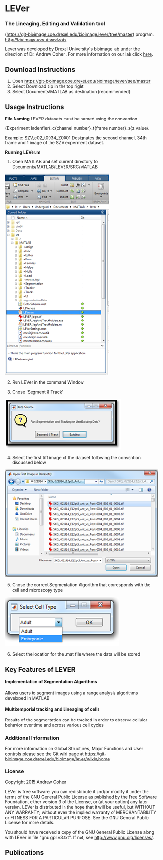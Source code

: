 # **LEVer**
### **The Lineaging, Editing and Validation tool**

 (https://git-bioimage.coe.drexel.edu/bioimage/lever/tree/master) program. http://bioimage.coe.drexel.edu

Lever was developed by Drexel University's bioimage lab under the direction of Dr. Andrew Cohen. For more information on our lab click [here](http://bioimage.coe.drexel.edu/info/).

## **Download Instructions**

1. Open https://git-bioimage.coe.drexel.edu/bioimage/lever/tree/master
2. Select Download zip in the top right
3. Select Documents/MATLAB as destination (recommended)

## **Usage Instructions**

**File Naming**
LEVER datasets must be named using the convention

{Experiment Indenfier}_c{channel number}_t{frame number}_z{z value}.

Example: SZV_c02_t0034_Z0001 Designates the second channel, 34th frame and 1 image of the SZV experment dataset.

**Running LEVer.m**
1. Open MATLAB and set current directory to Documents/MATLAB/LEVER/SRC/MATLAB

  ![alt text](Docs/MarkDownImages/mFileinCurrent.png)

2. Run LEVer in the command Window

3. Chose 'Segment & Track'

  ![alt text](Docs/MarkDownImages/OLDorNEWdata.png)

4. Select the first tiff image of the dataset following the convention discussed below

  ![alt text](Docs/MarkDownImages/OpenFirstData.png)

5. Chose the correct Segmentation Algorithm that corresponds with the cell and microscopy type

  ![alt text](Docs/MarkDownImages/SelectCellType.png)

6. Select the location for the .mat file where the data will be stored


## **Key Features of LEVER**

#### **Implementation of Segmentation Algorithms**
Allows users to segment images using a range analysis algorithms developed in MATLAB

#### **Multitemporial tracking and Lineaging of cells**
Results of the segmentation can be tracked in order to observe cellular behavior over time and across various cell cycles

### **Additional Information**
For more information on Global Structures, Major Functions and User controls please see the Git wiki page at https://git-bioimage.coe.drexel.edu/bioimage/lever/wikis/home

### **License**
Copyright 2015 Andrew Cohen

LEVer is free software: you can redistribute it and/or modify
it under the terms of the GNU General Public License as published by
the Free Software Foundation, either version 3 of the License, or
(at your option) any later version.
LEVer is distributed in the hope that it will be useful,
but WITHOUT ANY WARRANTY; without even the implied warranty of
MERCHANTABILITY or FITNESS FOR A PARTICULAR PURPOSE.  See the
GNU General Public License for more details.

You should have received a copy of the GNU General Public License
along with LEVer in file "gnu gpl v3.txt".  If not, see
<http://www.gnu.org/licenses/>.

## **Publications**
